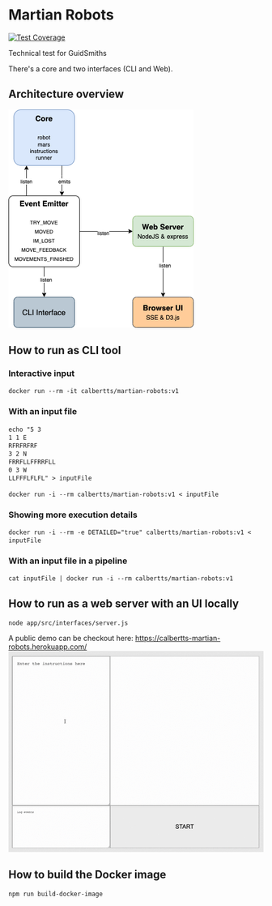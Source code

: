 # Martian Robots

[![Test Coverage](https://api.codeclimate.com/v1/badges/e88967b069c4f01dece8/test_coverage)](https://codeclimate.com/github/calbertts/martian-robots/test_coverage)

Technical test for GuidSmiths

There's a core and two interfaces (CLI and Web).

## Architecture overview

![martian-robots-arch](martian-robots-arch.png)

## How to run as CLI tool

### Interactive input
```
docker run --rm -it calbertts/martian-robots:v1
```

### With an input file
```
echo "5 3
1 1 E
RFRFRFRF
3 2 N
FRRFLLFFRRFLL
0 3 W
LLFFFLFLFL" > inputFile

docker run -i --rm calbertts/martian-robots:v1 < inputFile 
```

### Showing more execution details
```
docker run -i --rm -e DETAILED="true" calbertts/martian-robots:v1 < inputFile 
```

### With an input file in a pipeline
```
cat inputFile | docker run -i --rm calbertts/martian-robots:v1
```

## How to run as a web server with an UI locally
```
node app/src/interfaces/server.js
```

A public demo can be checkout here:
https://calbertts-martian-robots.herokuapp.com/
![martian-robots-animation](martian-robots.gif)

## How to build the Docker image
```
npm run build-docker-image
```
